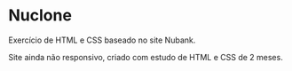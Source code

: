 # Nuclone
Exercício de HTML e CSS baseado no site Nubank.

Site ainda não responsivo, criado com estudo de HTML e CSS de 2 meses.
